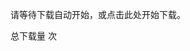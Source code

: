 <script> window.onload = function () { var link = document.createElement('a'); link.href = "../lab6_OHBackup_student.zip"; link.download = "../lab6_OHBackup_student.zip"; link.click(); } </script>
请等待下载自动开始，或点击此处开始下载。


<script async src="//busuanzi.ibruce.info/busuanzi/2.3/busuanzi.pure.mini.js"></script>
总下载量 次